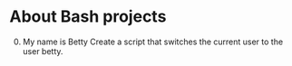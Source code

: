 # About Bash projects 

0. My name is Betty
Create a script that switches the current user to the user betty.
